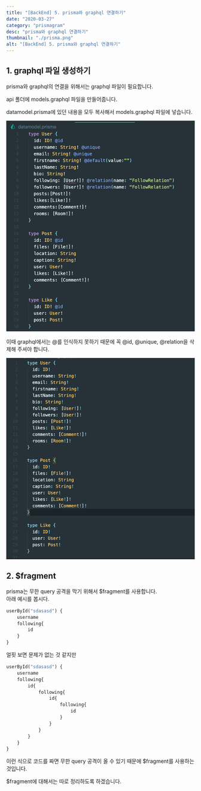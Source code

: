```yaml
---
title: "[BackEnd] 5. prisma와 graphql 연결하기"
date: "2020-03-27"
category: "prismagram"
desc: "prisma와 graphql 연결하기"
thumbnail: "./prisma.png"
alt: "[BackEnd] 5. prisma와 graphql 연결하기"
---
```


## 1. graphql 파일 생성하기

prisma와 graphql의 연결을 위해서는 graphql 파일이 필요합니다.

api 폴더에 models.graphql 파일을 만들어줍니다.

datamodel.prisma에 있던 내용을 모두 복사해서 models.graphql 파일에 넣습니다.

![prisma](./prisma.png)

이때 graphql에서는 @를 인식하지 못하기 때문에 꼭 @id, @unique, @relation을 삭제해 주셔야 합니다.

![graphql](./graphql.png)

## 2. \$fragment

prisma는 무한 query 공격을 막기 위해서 \$fragment를 사용합니다.  
아래 예시를 봅시다.

```graphql
userById("sdasasd") {
    username
    following{
        id
    }
}
```

얼핏 보면 문제가 없는 것 같지만

```graphql
userById("sdasasd") {
    username
    following{
        id{
            following{
                id{
                    following{
                        id
                    }
                }
            }
        }
    }
}

```

이런 식으로 코드를 짜면 무한 query 공격이 올 수 있기 때문에 \$fragment를 사용하는 것입니다.

\$fragment에 대해서는 따로 정리하도록 하겠습니다.

